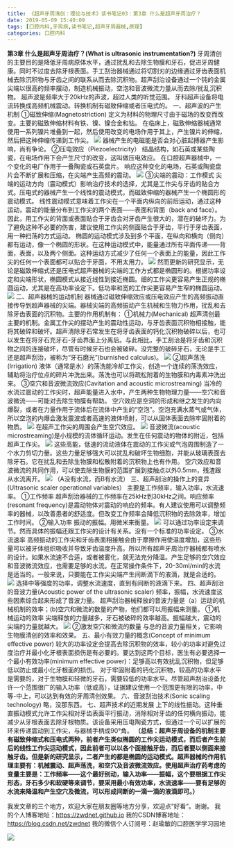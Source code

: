 ```yaml
---
title: 《超声牙周清创：理论与技术》读书笔记03：第3章 什么是超声牙周治疗？
date: 2019-05-09 15:40:09
tags: [口腔内科,牙周病,读书笔记,超声牙周器械,原理]
categories: 口腔内科
---
```

**第3章 什么是超声牙周治疗？(What is ultrasonic instrumentation?)**
牙周清创的主要目的是降低牙周病原体水平，通过扰乱和去除生物膜和牙石，促进牙周健康。同时不过度去除牙根表面。手工刮治器械通过将切割刃的边缘通过牙齿表面机械去除沉积物与牙齿之间的联系从而去除沉积物。超声刮治设备通过一个钝的金属尖端以很高的频率摆动，制造机械振动，空泡和音波微流力量从而去除/扰乱沉积物。
超声波是频率大于20kHz的声波，超过人类的听觉范围。
牙科超声设备将电流转换成高频机械震动。转换机制有磁致伸缩或者压电式的。
一、超声波的产生机制
①磁致伸缩(Magnetostriction)
定义为材料的物理尺寸由于磁场的改变而改变。主要的磁致伸缩材料有铁、镍、镍合金和钴。
在临床上，磁致伸缩器械通常使用一系列镍片堆叠到一起，然后使用改变的电场作用于其上，产生镍片的伸缩，然后把这种伸缩传递到工作尖。
![](https://zymblog-1258069789.cos.ap-chengdu.myqcloud.com/blog0123-csyzzl03/01.png)
器械产生的电磁能是否会对心脏起搏器产生影响，尚有争论。
②压电效应（Piezoelectricity）
结晶结构，如石英或某些陶瓷，在电场作用下会产生尺寸的改变，这叫做压电效应。
在口腔超声器械中，一个变化的电厂作用于一叠陶瓷或石英盘片。
响应这种变化的电场，石英或陶瓷盘片会不断扩展和压缩，在尖端产生高频的震动。
![](https://zymblog-1258069789.cos.ap-chengdu.myqcloud.com/blog0123-csyzzl03/02.png)
③尖端的震动：工作模式
尖端的运动方向（震动模式）影响治疗技术的选择，尤其是工作尖与牙齿的贴合方式。压电式的器械产生一个线性的震动模式，而磁致伸缩的器械产生一个椭圆形的震动模式。
线性震动模式意味着工作尖在一个平面内纵向的前后运动，通过这种运动，震动的能量分布到工作尖的两个表面——表面和背面（back and face）。因此，用工作尖的背面或表面贴合于牙齿会对牙齿产生很大的，潜在的破坏力。为了避免这种不必要的伤害，建议使用工作尖的侧面贴合于牙齿，平行于牙齿表面，用一种扫荡的方式运动。
椭圆的运动模式涉及到多个平面，在纵向和横向（侧向）都有运动，像一个椭圆的形状。在这种运动模式中，能量通过所有平面传递——背面，表面，以及两个侧面。这种运动方式减少了任何一个表面上的能量，因此工作尖的任何一个表面都可以贴合于牙面，不用太用力。
![](https://zymblog-1258069789.cos.ap-chengdu.myqcloud.com/blog0123-csyzzl03/03.png)
然而更新的研究显示，无论是磁致伸缩式还是压电式超声器械的尖端的工作方式都是椭圆形的。根据功率设定和尖端形状，椭圆模式从接近线性到接近椭圆。细的工作尖更容易产生正规的椭圆运动，尤其是在高功率设定下。低功率和宽的工作尖更容易产生窄的椭圆运动。
![](https://zymblog-1258069789.cos.ap-chengdu.myqcloud.com/blog0123-csyzzl03/04.png)
二、超声器械的运动机制
器械通过磁致伸缩效应或压电效应产生的高频振动直接传导到超声器械的尖端。器械尖端的高频振动产生机械和生物力作用，扰乱和去除牙齿表面的沉积物。主要的作用机制有：
①机械力(Mechanical)
超声清创最主要的机制。金属工作尖的摆动产生的震动性运动，与牙齿表面沉积物相接触，能将其破碎和破坏。超声清除牙石常发生在将牙齿表面的钙化沉积物破碎以后，也可以发生在将牙石充牙石-牙齿界面上分离后。与此相比，手工刮治是将牙齿和沉积物之间的连接破坏，尽管有时候牙石也会被破碎。没完整的破碎牙石，无论是手工还是超声刮治，被称为“牙石磨光”(burnished calculus)。
![](https://zymblog-1258069789.cos.ap-chengdu.myqcloud.com/blog0123-csyzzl03/05.png)
②超声荡洗(Irrigation)
液体（通常是水）的荡洗能冷却工作尖，创造一个连续的荡洗效应，辅助将治疗位点的碎片冲洗出来。荡洗也可以将疏松附着的生物膜和内毒素冲洗出来。
③空穴和音波微流效应(Cavitation and acoustic microstreaming)
当冷的水流过震动的工作尖时，超声能量进入水中，产生两种生物物理力量——空穴和音波微流——可能对去除生物膜有帮助。
空穴效应是空洞的形成和继之发生的内向爆裂，或者在力量作用于流体后在流体中产生的“空泡”。空泡充满水蒸气或气体，所以空泡的内爆会激发震波或者高速的液体喷射，可以从固体表面去除牢固附着的物质。
![](https://zymblog-1258069789.cos.ap-chengdu.myqcloud.com/blog0123-csyzzl03/06.png)
在超声工作尖的周围会产生空穴效应。
![](https://zymblog-1258069789.cos.ap-chengdu.myqcloud.com/blog0123-csyzzl03/07.png)
音波微流(acoustic microstreaming)是小规模的流体循环运动。发生在任何震动的物体的附近，包括超声工作尖。
![](https://zymblog-1258069789.cos.ap-chengdu.myqcloud.com/blog0123-csyzzl03/08.png)
这些高能，低速的流动液体在震动的工作尖或气泡周围制造了一个水力剪切力量。这些力量足够强大可以扰乱和破坏生物细胞，并能从玻璃表面去除牙石。它在扰乱和去除生物膜和松散附着的沉积物上也有作用。
空穴效应和音波微流的共同作用，可以使去除生物膜的范围扩展到接触点以外0.5mm，残渣跟从水流离开。
![](https://zymblog-1258069789.cos.ap-chengdu.myqcloud.com/blog0123-csyzzl03/09.png)
（A没有水流，而B有水流）
三、超声刮治的操作上的变异(Ultrasonic scaler operational variables）
主要是工作频率，输入功率，水流速率。
①工作频率
超声刮治器械的工作频率在25kHz到30kHz之间。响应频率(resonant frequency)是震动物体对震动的响应的频率。有人建议使用可以调整频率的器械，以改善患者的舒适度。但改变工作频率会降低沉积物的去除效率，增加工作时间。
②输入功率
振动的振幅。用微米来衡量。
![](https://zymblog-1258069789.cos.ap-chengdu.myqcloud.com/blog0123-csyzzl03/10.png)
可以通过功率设定来调节。然而具体的振幅还跟工作尖的设计有关系。没有一个标准的功率设定。
③水流速率
高频振动的工作尖和牙齿表面相接触会由于摩擦作用使温度增加，这些热量可以被牙体组织吸收并导致牙齿温度升高。所以所有超声牙周治疗器械都有喷水的设计。如果水流速不合适，或者被雾化，就无法充分降温。产生足够的空穴效应和音波微流效应，也需要足够的水流。在正常操作条件下，20-30ml/min的水流是适当的。一般来说，只要能在工作尖尖端产生间断滴下的液滴，就是合适的。
![](https://zymblog-1258069789.cos.ap-chengdu.myqcloud.com/blog0123-csyzzl03/11.png)
选择中等强度的功率，调整水流速度，直到有间断的液滴下来。
四、超声刮治的音波力量(Acoustic power of the ultrasonic scaler)
频率，振幅，水流速度这些因素综合起来形成了音波力量。
超声刮治器械释放的音波力量是（a）运动的机械机制的效率；(b)空穴和微流的数量的产物，他们都可以用振幅来测量。
①机械运动的效率
尖端释放的力量越多，牙石被破碎的效率越高。振幅越大，震动的尖端的力量就越大。
![](https://zymblog-1258069789.cos.ap-chengdu.myqcloud.com/blog0123-csyzzl03/12.png)
②激发空穴和微流的数量
与总的音波力量相关，它影响生物膜清创的效率和效果。
五、最小有效力量的概念(Concept of minimum effective power)
较大的功率设定会提高去除沉积物的效率，较小的功率对避免过度治疗并最小化牙根表面损伤是有必要的。要达到这两个目标，医生有必要选择一个最小有效功率(minimum effective power)：足够高以有效扰乱沉积物，但足够低以防止或最小化牙根面的损伤。
对于牢固附着的钙化沉积物，较高的功率水平是需要的，对于生物膜和轻微的牙石，需要较低的功率水平。尽管超声刮治设备允许一个范围很广的输入功率（低或高），证据建议使用一个范围更有限的功率，中等-中上，可以达到有效的牙周清创效果。
六、音波刮治技术(Sonic scaling technology)
略，没那东西。
七、超声技术的近期发展
上下的线性振动。这种垂直振动模式允许工作尖相对牙齿表面平行振动，消除相对牙齿的任何横向振动，能减少从牙根表面去除牙根物质。该设备采用压电陶瓷方式，但通过一个可以扩展的环来传递震动到工作尖，与器械手柄成90°角。
**（总结：超声牙周设备的机制主要有磁致伸缩式和压电式两种，前者产生类似椭圆的工作尖运动模式，而后者产生前后的线性工作尖运动模式，因此前者可以以各个面接触牙齿，而后者要以侧面来接触牙齿。但是新的研究显示，二者产生的都是椭圆的运动模式。超声器械的作用机理主要有：机械震动、超声荡洗，和空穴及音波微流效应。使用超声治疗药考虑的变量主要是：工作频率——这个最好别动，输入功率——振幅，这个要根据工作尖形态，牙石多少和软硬等来调节，要采用最小有效功率，水流速率——要有足够的水流来降温和产生空穴及微流，可以形成间断的一滴一滴的液滴即可。）**

我发文章的三个地方，欢迎大家在朋友圈等地方分享，欢迎点“好看”。谢谢。
我的个人博客地址：https://zwdnet.github.io
我的CSDN博客地址：https://blog.csdn.net/zwdnet
我的微信个人订阅号：赵瑜敏的口腔医学学习园地

![](https://zymblog-1258069789.cos.ap-chengdu.myqcloud.com/other/wx.jpg)